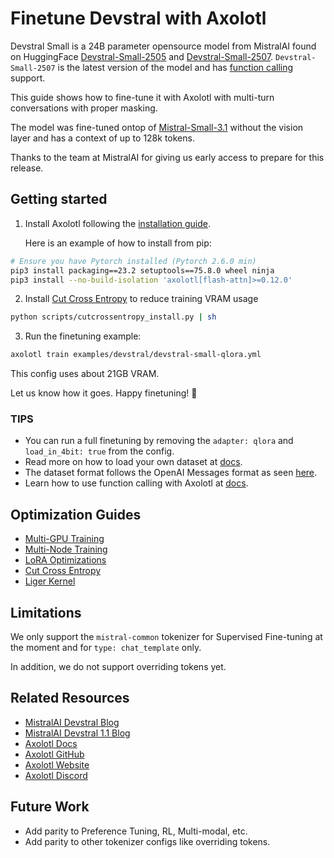 # Finetune Devstral with Axolotl

Devstral Small is a 24B parameter opensource model from MistralAI found on HuggingFace [Devstral-Small-2505](https://huggingface.co/mistralai/Devstral-Small-2505) and [Devstral-Small-2507](https://huggingface.co/mistralai/Devstral-Small-2507). `Devstral-Small-2507` is the latest version of the model and has [function calling](https://mistralai.github.io/mistral-common/usage/tools/) support.

This guide shows how to fine-tune it with Axolotl with multi-turn conversations with proper masking.

The model was fine-tuned ontop of [Mistral-Small-3.1](https://huggingface.co/mistralai/Mistral-Small-3.1-24B-Base-2503) without the vision layer and has a context of up to 128k tokens.

Thanks to the team at MistralAI for giving us early access to prepare for this release.

## Getting started

1. Install Axolotl following the [installation guide](https://docs.axolotl.ai/docs/installation.html).

    Here is an example of how to install from pip:

```bash
# Ensure you have Pytorch installed (Pytorch 2.6.0 min)
pip3 install packaging==23.2 setuptools==75.8.0 wheel ninja
pip3 install --no-build-isolation 'axolotl[flash-attn]>=0.12.0'
```

2. Install [Cut Cross Entropy](https://docs.axolotl.ai/docs/custom_integrations.html#cut-cross-entropy) to reduce training VRAM usage

```bash
python scripts/cutcrossentropy_install.py | sh
```

3. Run the finetuning example:

```bash
axolotl train examples/devstral/devstral-small-qlora.yml
```

This config uses about 21GB VRAM.

Let us know how it goes. Happy finetuning! 🚀

### TIPS

- You can run a full finetuning by removing the `adapter: qlora` and `load_in_4bit: true` from the config.
- Read more on how to load your own dataset at [docs](https://docs.axolotl.ai/docs/dataset_loading.html).
- The dataset format follows the OpenAI Messages format as seen [here](https://docs.axolotl.ai/docs/dataset-formats/conversation.html#chat_template).
- Learn how to use function calling with Axolotl at [docs](https://docs.axolotl.ai/docs/dataset-formats/conversation.html#using-tool-use).

## Optimization Guides

- [Multi-GPU Training](https://docs.axolotl.ai/docs/multi-gpu.html)
- [Multi-Node Training](https://docs.axolotl.ai/docs/multi-node.html)
- [LoRA Optimizations](https://docs.axolotl.ai/docs/lora_optims.html)
- [Cut Cross Entropy](https://docs.axolotl.ai/docs/custom_integrations.html#cut-cross-entropy)
- [Liger Kernel](https://docs.axolotl.ai/docs/custom_integrations.html#liger-kernels)

## Limitations

We only support the `mistral-common` tokenizer for Supervised Fine-tuning at the moment and for `type: chat_template` only.

In addition, we do not support overriding tokens yet.

## Related Resources

- [MistralAI Devstral Blog](https://mistral.ai/news/devstral)
- [MistralAI Devstral 1.1 Blog](https://mistral.ai/news/devstral-2507)
- [Axolotl Docs](https://docs.axolotl.ai)
- [Axolotl GitHub](https://github.com/axolotl-ai-cloud/axolotl)
- [Axolotl Website](https://axolotl.ai)
- [Axolotl Discord](https://discord.gg/7m9sfhzaf3)


## Future Work

- Add parity to Preference Tuning, RL, Multi-modal, etc.
- Add parity to other tokenizer configs like overriding tokens.
